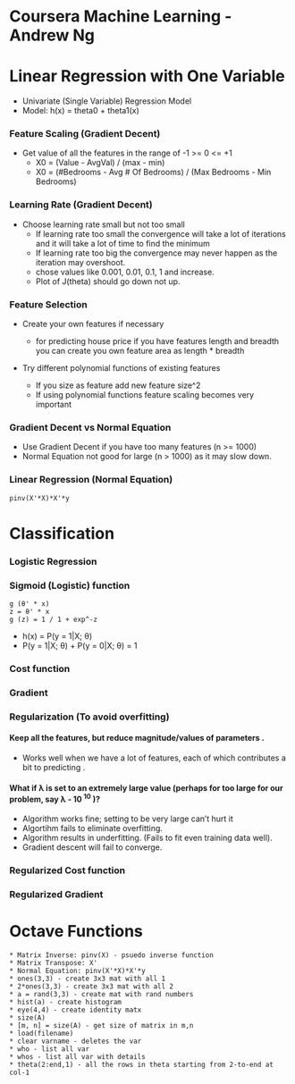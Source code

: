 Coursera Machine Learning - Andrew Ng
=====================================


# Linear Regression with One Variable
* Univariate (Single Variable) Regression Model
* Model: h(x) = theta0 + theta1(x) 


### Feature Scaling (Gradient Decent)
* Get value of all the features in the range of -1 >= 0 <= +1
	- X0 =  (Value - AvgVal) / (max - min) 
	- X0 = (#Bedrooms - Avg # Of Bedrooms) / (Max Bedrooms - Min Bedrooms)


### Learning Rate (Gradient Decent)
* Choose learning rate small but not too small
	- If learning rate too small the convergence will take a lot of iterations and it will take a lot of time to find the minimum
	- If learning rate too big the convergence may never happen as the iteration may overshoot.
	- chose values like 0.001, 0.01, 0.1, 1 and increase.
	- Plot of J(theta) should go down not up.


### Feature Selection
* Create your own features if necessary
	- for predicting house price if you have features length and breadth you can create you own feature area as length * breadth

* Try different polynomial functions of existing features 
	- If you size as feature add new feature size^2
	- If using polynomial functions feature scaling becomes very important


### Gradient Decent vs Normal Equation
* Use Gradient Decent if you have too many features (n >= 1000)
* Normal Equation not good for large (n > 1000) as it may slow down.



### Linear Regression (Normal Equation)
```
pinv(X'*X)*X'*y
```


# Classification

### Logistic Regression

### Sigmoid (Logistic) function

```
g (θ' * x)
z = θ' * x
g (z) = 1 / 1 + exp^-z
```

* h(x) = P(y = 1|X; θ)
* P(y = 1|X; θ) + P(y = 0|X; θ) = 1


### Cost function

### Gradient

### Regularization (To avoid overfitting)

#### Keep all the features, but reduce magnitude/values of parameters .
- Works well when we have a lot of features, each of which contributes a bit to predicting .

#### What if λ is set to an extremely large value (perhaps for too large for our problem, say  λ - 10 <sup>10</sup> )?
- Algorithm works fine; setting to be very large can’t hurt it
- Algortihm fails to eliminate overfitting.
- Algorithm results in underfitting. (Fails to fit even training data well).
- Gradient descent will fail to converge.

### Regularized Cost function

### Regularized Gradient






# Octave Functions
```
* Matrix Inverse: pinv(X) - psuedo inverse function
* Matrix Transpose: X'
* Normal Equation: pinv(X'*X)*X'*y
* ones(3,3) - create 3x3 mat with all 1
* 2*ones(3,3) - create 3x3 mat with all 2
* a = rand(3,3) - create mat with rand numbers
* hist(a) - create histogram
* eye(4,4) - create identity matx
* size(A)
* [m, n] = size(A) - get size of matrix in m,n
* load(filename)
* clear varname - deletes the var
* who - list all var
* whos - list all var with details
* theta(2:end,1) - all the rows in theta starting from 2-to-end at col-1
```













